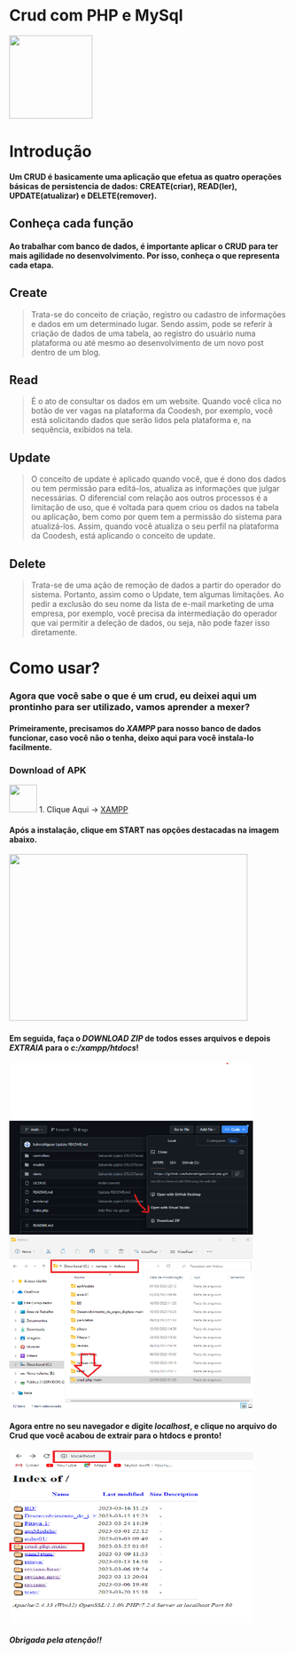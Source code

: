 # Crud com PHP e MySql 

<p>
  <img width=150 height=150 src=https://i.pinimg.com/originals/50/38/f6/5038f6672f089f3a50c4f075feddfc42.gif>
</p>

# Introdução
#### Um CRUD é basicamente uma aplicação que efetua as quatro operações básicas de persistencia de dados: CREATE(criar), READ(ler), UPDATE(atualizar) e DELETE(remover).

## Conheça cada função 

#### Ao trabalhar com banco de dados, é importante aplicar o CRUD para ter mais agilidade no desenvolvimento. Por isso, conheça o que representa cada etapa. 

## Create

>Trata-se do conceito de criação, registro ou cadastro de informações e dados em um determinado lugar. 
>Sendo assim, pode se referir à criação de dados de uma tabela, ao registro do usuário numa plataforma ou até mesmo ao desenvolvimento de um novo post dentro de um blog. 

## Read

> É o ato de consultar os dados em um website. Quando você clica no botão de ver vagas na plataforma da Coodesh, 
>por exemplo, você está solicitando dados que serão lidos pela plataforma e, na sequência, exibidos na tela. 

## Update

> O conceito de update é aplicado quando você, que é dono dos dados ou tem permissão para editá-los, atualiza as informações que julgar necessárias.
>O diferencial com relação aos outros processos é a limitação de uso, que é voltada para quem criou os dados na tabela ou aplicação,
>bem como por quem tem a permissão do sistema para atualizá-los. Assim, quando você atualiza o seu perfil na plataforma da Coodesh, está aplicando o conceito de update. 

## Delete

> Trata-se de uma ação de remoção de dados a partir do operador do sistema. Portanto, assim como o Update, tem algumas limitações.
>Ao pedir a exclusão do seu nome da lista de e-mail marketing de uma empresa,
>por exemplo, você precisa da intermediação do operador que vai permitir a deleção de dados, ou seja, não pode fazer isso diretamente. 

# Como usar?

### Agora que você sabe o que é um crud, eu deixei aqui um prontinho para ser utilizado, vamos aprender a mexer?

#### Primeiramente, precisamos do ***XAMPP*** para nosso banco de dados funcionar, caso você não o tenha, deixo aqui para você instala-lo facilmente.

### Download of APK
 
 <img width=50 height=50 src=https://upload.wikimedia.org/wikipedia/en/thumb/7/78/XAMPP_logo.svg/1200px-XAMPP_logo.svg.png> 1. Clique Aqui -> [XAMPP](https://www.apachefriends.org/pt_br/download.html)

#### Após a instalação, clique em **START** nas opções destacadas na imagem abaixo.
<img width=430 height=300 src=https://3.bp.blogspot.com/-5OZrNnSxOz0/WiPc8Fld_MI/AAAAAAAAMA0/qrSeKq3LLvwXdVxCw4TFHOld4HsRFB39gCLcBGAs/s1600/Xampp-Control-Panel-not-running.png>

#### Em seguida, faça o ***DOWNLOAD ZIP*** de todos esses arquivos e depois ***EXTRAIA*** para o ***c:/xampp/htdocs***!
<img width=440 height=310 src=https://github.com/kahrodriguex/crud-php/blob/main/ImagemEx1.png>


<img width=440 height=310 src=https://github.com/kahrodriguex/crud-php/blob/main/ImagemEx2.png>

#### Agora entre no seu navegador e digite ***localhost***, e clique no arquivo do Crud que você acabou de extrair para o htdocs e pronto!

<img width=440 height=310 src=https://github.com/kahrodriguex/crud-php/blob/main/ImagemEx3.png>

##### Obrigada pela atenção!!

